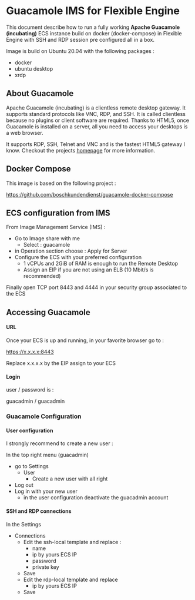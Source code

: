 # Guacamole IMS for Flexible Engine

This document describe how to run a fully working **Apache Guacamole (incubating)** ECS instance build on docker (docker-compose) in Flexible Engine with SSH and RDP session pre configured all in a box.

Image is build on Ubuntu 20.04 with the following packages :

- docker 
- ubuntu desktop
- xrdp

## 

## About Guacamole

Apache Guacamole (incubating) is a clientless remote  desktop gateway. It supports standard protocols like VNC, RDP, and SSH.  It is called clientless because no plugins or client software are  required. Thanks to HTML5, once Guacamole is installed on a server, all  you need to access your desktops is a web browser.

It supports RDP, SSH, Telnet and VNC and is the fastest HTML5 gateway I know. Checkout the projects [homepage](https://guacamole.incubator.apache.org/) for more information.

## 

## Docker Compose

This image is based on the following project :

https://github.com/boschkundendienst/guacamole-docker-compose



## ECS configuration from IMS

From Image Management Service (IMS) :

- Go to Image share with me
  - Select : guacamole
- in Operation section choose : Apply for Server
- Configure the ECS with your preferred configuration
  - 1 vCPUs and 2GiB of RAM is enough to run the Remote Desktop
  - Assign an EIP if you are not using an ELB (10 Mbit/s is recommended)

Finally open TCP port 8443 and 4444 in your security group associated to the ECS

## 

## Accessing Guacamole

#### URL

Once your ECS is up and running, in your favorite browser go to :

https://x.x.x.x:8443

Replace x.x.x.x by the EIP assign to your ECS

#### Login

user / password is : 

guacadmin / guacadmin

### Guacamole Configuration

#### User configuration

I strongly recommend to create a new user :

In the top right menu (guacadmin)

- go to Settings
  - User
    - Create a new user with all right
- Log out
- Log in with your new user
  - in the user configuration deactivate the guacadmin account

#### SSH and RDP connections

In the Settings

- Connections
  - Edit the ssh-local template and replace :
    - name  
    - ip by yours ECS IP
    - password
    - private key
  - Save
  - Edit the rdp-local template and replace
    - ip by yours ECS IP
  - Save


